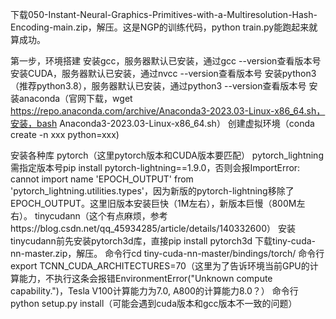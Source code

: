 下载050-Instant-Neural-Graphics-Primitives-with-a-Multiresolution-Hash-Encoding-main.zip，解压。这是NGP的训练代码，python train.py能跑起来就算成功。

第一步，环境搭建
  安装gcc，服务器默认已安装，通过gcc --version查看版本号
  安装CUDA，服务器默认已安装，通过nvcc --version查看版本号
  安装python3（推荐python3.8），服务器默认已安装，通过python3 --version查看版本号
  安装anaconda（官网下载，wget https://repo.anaconda.com/archive/Anaconda3-2023.03-Linux-x86_64.sh，安装，bash Anaconda3-2023.03-Linux-x86_64.sh）
  创建虚拟环境（conda create -n xxx python=xxx)

  安装各种库
  pytorch（这里pytorch版本和CUDA版本要匹配）
  pytorch_lightning
    需指定版本号pip install pytorch-lightning==1.9.0，否则会报ImportError: cannot import name 'EPOCH_OUTPUT' from 'pytorch_lightning.utilities.types'，因为新版的pytorch-lightning移除了EPOCH_OUTPUT。这里旧版本安装巨快（1M左右），新版本巨慢（800M左右）。
  tinycudann（这个有点麻烦，参考https://blog.csdn.net/qq_45934285/article/details/140332600）
    安装tinycudann前先安装pytorch3d库，直接pip install pytorch3d
    下载tiny-cuda-nn-master.zip，解压。
    命令行cd tiny-cuda-nn-master/bindings/torch/
    命令行export TCNN_CUDA_ARCHITECTURES=70（这里为了告诉环境当前GPU的计算能力，不执行这条会报错EnvironmentError("Unknown compute capability.")，Tesla V100计算能力为7.0, A800的计算能力8.0？）
    命令行python setup.py install（可能会遇到cuda版本和gcc版本不一致的问题）
      
